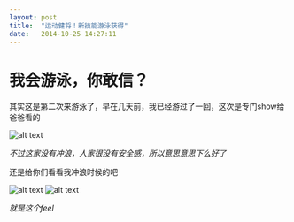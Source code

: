 ```yaml
---
layout: post
title:  "运动健将！新技能游泳获得"
date:   2014-10-25 14:27:11
---
```

我会游泳，你敢信？
=======

其实这是第二次来游泳了，早在几天前，我已经游过了一回，这次是专门show给爸爸看的

![alt text][1]

*不过这家没有冲浪，人家很没有安全感，所以意思意思下么好了*

还是给你们看看我冲浪时候的吧

![alt text][2]
![alt text][3]

*就是这个feel*

  [1]: https://6d6f-moxigan-1259722256.tcb.qcloud.la/xy/7113b4fd.jpg
  [2]: https://6d6f-moxigan-1259722256.tcb.qcloud.la/xy/37999f58.jpg
  [3]: https://6d6f-moxigan-1259722256.tcb.qcloud.la/xy/51905e09.jpg